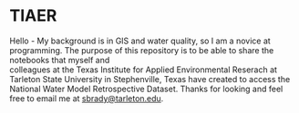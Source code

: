 # TIAER
Hello - My background is in GIS and water quality, so I am a novice at programming.
The purpose of this repository is to be able to share the notebooks that myself and  
colleagues at the Texas Institute for Applied Environmental Reserach at Tarleton 
State University in Stephenville, Texas have created to access the National Water 
Model Retrospective Dataset.
Thanks for looking and feel free to email me at sbrady@tarleton.edu.
